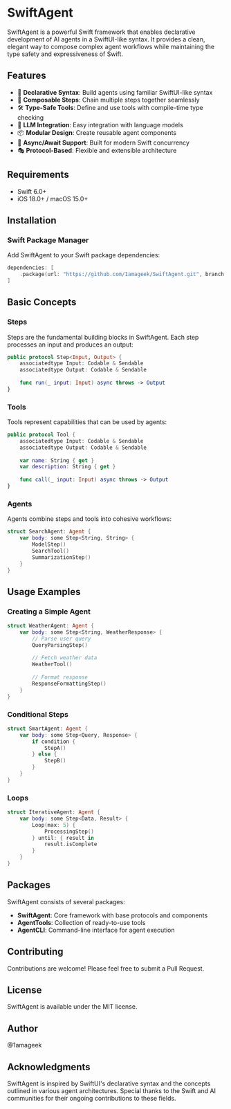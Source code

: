 # SwiftAgent

SwiftAgent is a powerful Swift framework that enables declarative development of AI agents in a SwiftUI-like syntax. It provides a clean, elegant way to compose complex agent workflows while maintaining the type safety and expressiveness of Swift.

## Features

- 🎯 **Declarative Syntax**: Build agents using familiar SwiftUI-like syntax
- 🔄 **Composable Steps**: Chain multiple steps together seamlessly
- 🛠️ **Type-Safe Tools**: Define and use tools with compile-time type checking
- 🤖 **LLM Integration**: Easy integration with language models
- 📦 **Modular Design**: Create reusable agent components
- 🔄 **Async/Await Support**: Built for modern Swift concurrency
- 🎭 **Protocol-Based**: Flexible and extensible architecture

## Requirements

- Swift 6.0+
- iOS 18.0+ / macOS 15.0+

## Installation

### Swift Package Manager

Add SwiftAgent to your Swift package dependencies:

```swift
dependencies: [
    .package(url: "https://github.com/1amageek/SwiftAgent.git", branch: "main")
]
```

## Basic Concepts

### Steps

Steps are the fundamental building blocks in SwiftAgent. Each step processes an input and produces an output:

```swift
public protocol Step<Input, Output> {
    associatedtype Input: Codable & Sendable
    associatedtype Output: Codable & Sendable
    
    func run(_ input: Input) async throws -> Output
}
```

### Tools

Tools represent capabilities that can be used by agents:

```swift
public protocol Tool {
    associatedtype Input: Codable & Sendable
    associatedtype Output: Codable & Sendable
    
    var name: String { get }
    var description: String { get }
    
    func call(_ input: Input) async throws -> Output
}
```

### Agents

Agents combine steps and tools into cohesive workflows:

```swift
struct SearchAgent: Agent {
    var body: some Step<String, String> {
        ModelStep()
        SearchTool()
        SummarizationStep()
    }
}
```

## Usage Examples

### Creating a Simple Agent

```swift
struct WeatherAgent: Agent {
    var body: some Step<String, WeatherResponse> {
        // Parse user query
        QueryParsingStep()
        
        // Fetch weather data
        WeatherTool()
        
        // Format response
        ResponseFormattingStep()
    }
}
```

### Conditional Steps

```swift
struct SmartAgent: Agent {
    var body: some Step<Query, Response> {
        if condition {
            StepA()
        } else {
            StepB()
        }
    }
}
```

### Loops

```swift
struct IterativeAgent: Agent {
    var body: some Step<Data, Result> {
        Loop(max: 5) {
            ProcessingStep()
        } until: { result in
            result.isComplete
        }
    }
}
```

## Packages

SwiftAgent consists of several packages:

- **SwiftAgent**: Core framework with base protocols and components
- **AgentTools**: Collection of ready-to-use tools
- **AgentCLI**: Command-line interface for agent execution

## Contributing

Contributions are welcome! Please feel free to submit a Pull Request.

## License

SwiftAgent is available under the MIT license.

## Author

@1amageek

## Acknowledgments

SwiftAgent is inspired by SwiftUI's declarative syntax and the concepts outlined in various agent architectures. Special thanks to the Swift and AI communities for their ongoing contributions to these fields.
